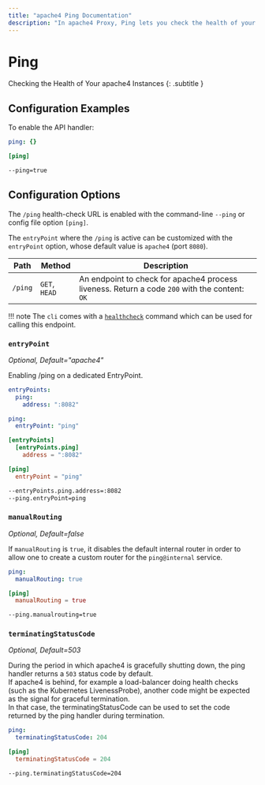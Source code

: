 ```yaml
---
title: "apache4 Ping Documentation"
description: "In apache4 Proxy, Ping lets you check the health of your apache4 instances. Read the technical documentation for configuration examples and options."
---
```


# Ping

Checking the Health of Your apache4 Instances
{: .subtitle }

## Configuration Examples

To enable the API handler:

```yaml tab="File (YAML)"
ping: {}
```

```toml tab="File (TOML)"
[ping]
```

```bash tab="CLI"
--ping=true
```

## Configuration Options

The `/ping` health-check URL is enabled with the command-line `--ping` or config file option `[ping]`.

The `entryPoint` where the `/ping` is active can be customized with the `entryPoint` option,
whose default value is `apache4` (port `8080`).

| Path    | Method        | Description                                                                                         |
|---------|---------------|-----------------------------------------------------------------------------------------------------|
| `/ping` | `GET`, `HEAD` | An endpoint to check for apache4 process liveness. Return a code `200` with the content: `OK` |

!!! note
    The `cli` comes with a [`healthcheck`](./cli.md#healthcheck) command which can be used for calling this endpoint.

### `entryPoint`

_Optional, Default="apache4"_

Enabling /ping on a dedicated EntryPoint.

```yaml tab="File (YAML)"
entryPoints:
  ping:
    address: ":8082"

ping:
  entryPoint: "ping"
```

```toml tab="File (TOML)"
[entryPoints]
  [entryPoints.ping]
    address = ":8082"

[ping]
  entryPoint = "ping"
```

```bash tab="CLI"
--entryPoints.ping.address=:8082
--ping.entryPoint=ping
```

### `manualRouting`

_Optional, Default=false_

If `manualRouting` is `true`, it disables the default internal router in order to allow one to create a custom router for the `ping@internal` service.

```yaml tab="File (YAML)"
ping:
  manualRouting: true
```

```toml tab="File (TOML)"
[ping]
  manualRouting = true
```

```bash tab="CLI"
--ping.manualrouting=true
```

### `terminatingStatusCode`

_Optional, Default=503_

During the period in which apache4 is gracefully shutting down, the ping handler
returns a `503` status code by default.  
If apache4 is behind, for example a load-balancer
doing health checks (such as the Kubernetes LivenessProbe), another code might
be expected as the signal for graceful termination.  
In that case, the terminatingStatusCode can be used to set the code returned by the ping
handler during termination.

```yaml tab="File (YAML)"
ping:
  terminatingStatusCode: 204
```

```toml tab="File (TOML)"
[ping]
  terminatingStatusCode = 204
```

```bash tab="CLI"
--ping.terminatingStatusCode=204
```
